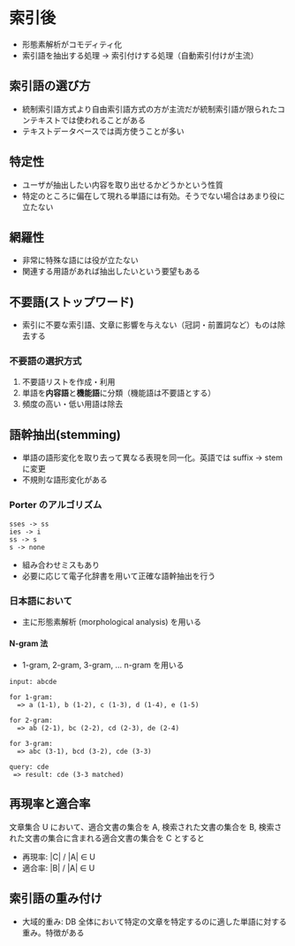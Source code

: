 # 索引後

 * 形態素解析がコモディティ化
 * 索引語を抽出する処理 -> 索引付けする処理（自動索引付けが主流）
 
## 索引語の選び方

 * 統制索引語方式より自由索引語方式の方が主流だが統制索引語が限られたコンテキストでは使われることがある
 * テキストデータベースでは両方使うことが多い
 
## 特定性

 * ユーザが抽出したい内容を取り出せるかどうかという性質
 * 特定のところに偏在して現れる単語には有効。そうでない場合はあまり役に立たない

## 網羅性

 * 非常に特殊な語には役が立たない
 * 関連する用語があれば抽出したいという要望もある
 
## 不要語(ストップワード)

 * 索引に不要な索引語、文章に影響を与えない（冠詞・前置詞など）ものは除去する

### 不要語の選択方式

 1. 不要語リストを作成・利用
 2. 単語を**内容語**と**機能語**に分類（機能語は不要語とする）
 3. 頻度の高い・低い用語は除去
 
## 語幹抽出(stemming)

 * 単語の語形変化を取り去って異なる表現を同一化。英語では suffix -> stem に変更
 * 不規則な語形変化がある

### Porter のアルゴリズム

```
sses -> ss
ies -> i
ss -> s
s -> none
```

 * 組み合わせミスもあり
 * 必要に応じて電子化辞書を用いて正確な語幹抽出を行う

### 日本語において

 * 主に形態素解析 (morphological analysis) を用いる

#### N-gram 法

 * 1-gram, 2-gram, 3-gram, ... n-gram を用いる

```
input: abcde

for 1-gram:
  => a (1-1), b (1-2), c (1-3), d (1-4), e (1-5)

for 2-gram:
  => ab (2-1), bc (2-2), cd (2-3), de (2-4)

for 3-gram:
  => abc (3-1), bcd (3-2), cde (3-3)
  
query: cde
 => result: cde (3-3 matched)
```

## 再現率と適合率

文章集合 U において、適合文書の集合を A, 検索された文書の集合を B, 検索された文書の集合に含まれる適合文書の集合を C とすると

 * 再現率: |C| / |A| ∈ U
 * 適合率: |B| / |A| ∈ U

## 索引語の重み付け

 * 大域的重み: DB 全体において特定の文章を特定するのに適した単語に対する重み。特徴がある
